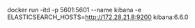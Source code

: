 
docker run -itd  -p 5601:5601 --name kibana -e  ELASTICSEARCH_HOSTS=http://172.28.21.8:9200  kibana:6.6.0